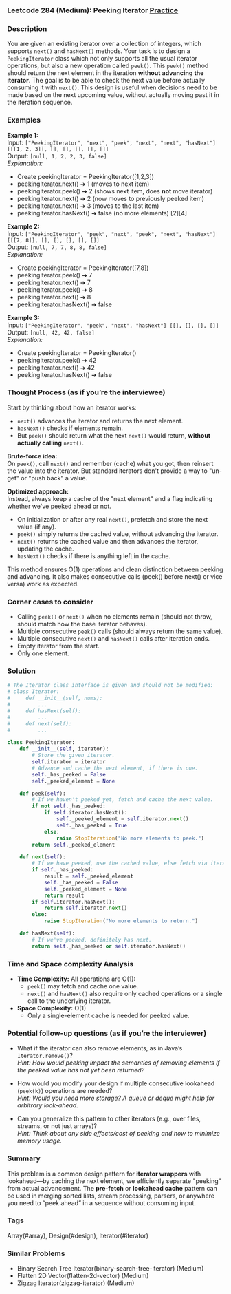 ### Leetcode 284 (Medium): Peeking Iterator [Practice](https://leetcode.com/problems/peeking-iterator)

### Description  
You are given an existing iterator over a collection of integers, which supports `next()` and `hasNext()` methods. Your task is to design a `PeekingIterator` class which not only supports all the usual iterator operations, but also a new operation called `peek()`. This `peek()` method should return the next element in the iteration **without advancing the iterator**. The goal is to be able to check the next value before actually consuming it with `next()`. This design is useful when decisions need to be made based on the next upcoming value, without actually moving past it in the iteration sequence.

### Examples  

**Example 1:**  
Input: `["PeekingIterator", "next", "peek", "next", "next", "hasNext"] [[[1, 2, 3]], [], [], [], [], []]`  
Output: `[null, 1, 2, 2, 3, false]`  
*Explanation:*
- Create peekingIterator = PeekingIterator([1,2,3])
- peekingIterator.next() ➔ 1 (moves to next item)
- peekingIterator.peek() ➔ 2 (shows next item, does **not** move iterator)
- peekingIterator.next() ➔ 2 (now moves to previously peeked item)
- peekingIterator.next() ➔ 3 (moves to the last item)
- peekingIterator.hasNext() ➔ false (no more elements) [2][4]

**Example 2:**  
Input: `["PeekingIterator", "peek", "next", "peek", "next", "hasNext"] [[[7, 8]], [], [], [], [], []]`  
Output: `[null, 7, 7, 8, 8, false]`  
*Explanation:*
- Create peekingIterator = PeekingIterator([7,8])
- peekingIterator.peek() ➔ 7
- peekingIterator.next() ➔ 7
- peekingIterator.peek() ➔ 8
- peekingIterator.next() ➔ 8
- peekingIterator.hasNext() ➔ false

**Example 3:**  
Input: `["PeekingIterator", "peek", "next", "hasNext"] [[], [], [], []]`  
Output: `[null, 42, 42, false]`  
*Explanation:*
- Create peekingIterator = PeekingIterator()
- peekingIterator.peek() ➔ 42
- peekingIterator.next() ➔ 42
- peekingIterator.hasNext() ➔ false

### Thought Process (as if you’re the interviewee)  

Start by thinking about how an iterator works:
- `next()` advances the iterator and returns the next element.
- `hasNext()` checks if elements remain.
- But `peek()` should return what the next `next()` would return, **without actually calling** `next()`.

**Brute-force idea:**  
On `peek()`, call `next()` and remember (cache) what you got, then reinsert the value into the iterator. But standard iterators don't provide a way to "un-get" or "push back" a value.

**Optimized approach:**  
Instead, always keep a cache of the "next element" and a flag indicating whether we've peeked ahead or not.  
- On initialization or after any real `next()`, prefetch and store the next value (if any).
- `peek()` simply returns the cached value, without advancing the iterator.
- `next()` returns the cached value and then advances the iterator, updating the cache.
- `hasNext()` checks if there is anything left in the cache.

This method ensures O(1) operations and clean distinction between peeking and advancing. It also makes consecutive calls (peek() before next() or vice versa) work as expected.

### Corner cases to consider  
- Calling `peek()` or `next()` when no elements remain (should not throw, should match how the base iterator behaves).
- Multiple consecutive `peek()` calls (should always return the same value).
- Multiple consecutive `next()` and `hasNext()` calls after iteration ends.
- Empty iterator from the start.
- Only one element.

### Solution

```python
# The Iterator class interface is given and should not be modified:
# class Iterator:
#     def __init__(self, nums):
#         ...
#     def hasNext(self):
#         ...
#     def next(self):
#         ...

class PeekingIterator:
    def __init__(self, iterator):
        # Store the given iterator.
        self.iterator = iterator
        # Advance and cache the next element, if there is one.
        self._has_peeked = False
        self._peeked_element = None

    def peek(self):
        # If we haven't peeked yet, fetch and cache the next value.
        if not self._has_peeked:
            if self.iterator.hasNext():
                self._peeked_element = self.iterator.next()
                self._has_peeked = True
            else:
                raise StopIteration("No more elements to peek.")
        return self._peeked_element

    def next(self):
        # If we have peeked, use the cached value, else fetch via iterator.
        if self._has_peeked:
            result = self._peeked_element
            self._has_peeked = False
            self._peeked_element = None
            return result
        if self.iterator.hasNext():
            return self.iterator.next()
        else:
            raise StopIteration("No more elements to return.")

    def hasNext(self):
        # If we've peeked, definitely has next.
        return self._has_peeked or self.iterator.hasNext()
```

### Time and Space complexity Analysis  

- **Time Complexity:** All operations are O(1):  
  - `peek()` may fetch and cache one value.
  - `next()` and `hasNext()` also require only cached operations or a single call to the underlying iterator.
- **Space Complexity:** O(1)  
  - Only a single-element cache is needed for peeked value.

### Potential follow-up questions (as if you’re the interviewer)  

- What if the iterator can also remove elements, as in Java’s `Iterator.remove()`?  
  *Hint: How would peeking impact the semantics of removing elements if the peeked value has not yet been returned?*

- How would you modify your design if multiple consecutive lookahead (`peek(k)`) operations are needed?  
  *Hint: Would you need more storage? A queue or deque might help for arbitrary look-ahead.*

- Can you generalize this pattern to other iterators (e.g., over files, streams, or not just arrays)?  
  *Hint: Think about any side effects/cost of peeking and how to minimize memory usage.*

### Summary
This problem is a common design pattern for **iterator wrappers** with lookahead—by caching the next element, we efficiently separate "peeking" from actual advancement. The **pre-fetch** or **lookahead cache** pattern can be used in merging sorted lists, stream processing, parsers, or anywhere you need to “peek ahead” in a sequence without consuming input.

### Tags
Array(#array), Design(#design), Iterator(#iterator)

### Similar Problems
- Binary Search Tree Iterator(binary-search-tree-iterator) (Medium)
- Flatten 2D Vector(flatten-2d-vector) (Medium)
- Zigzag Iterator(zigzag-iterator) (Medium)